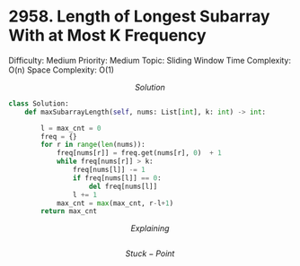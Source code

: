 # 2958. Length of Longest Subarray With at Most K Frequency

Difficulty: Medium
Priority: Medium
Topic: Sliding Window
Time Complexity: O(n)
Space Complexity: O(1)

$$
Solution
$$

```python
class Solution:
    def maxSubarrayLength(self, nums: List[int], k: int) -> int:

        l = max_cnt = 0
        freq = {}
        for r in range(len(nums)):
            freq[nums[r]] = freq.get(nums[r], 0)  + 1
            while freq[nums[r]] > k:
                freq[nums[l]] -= 1
                if freq[nums[l]] == 0:
                    del freq[nums[l]]
                l += 1
            max_cnt = max(max_cnt, r-l+1)
        return max_cnt
```

$$
Explaining
$$

```

```

$$
Stuck-Point
$$

```

```